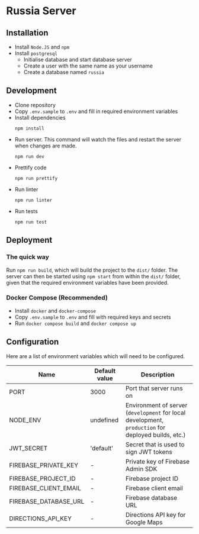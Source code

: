 # Russia Server
## Installation
- Install `Node.JS` and `npm`
- Install `postgresql`
  - Initialise database and start database server
  - Create a user with the same name as your username
  - Create a database named `russia`

## Development
- Clone repository
- Copy `.env.sample` to `.env` and fill in required environment variables
- Install dependencies
    ````
    npm install
    ````
- Run server.
This command will watch the files and restart the server when changes are made.
    ````
    npm run dev
    ````
- Prettify code
    ````
    npm run prettify
    ````
- Run linter
    ````
    npm run linter
    ````
- Run tests
    ````
    npm run test
    ````

## Deployment
### The quick way
Run `npm run build`, which will build the project to the `dist/` folder.
The server can then be started using `npm start` from within the `dist/` folder, given that the required environment variables have been provided.

### Docker Compose (Recommended)
- Install `docker` and `docker-compose`
- Copy `.env.sample` to `.env` and fill with required keys and secrets
- Run `docker compose build` and `docker compose up`

## Configuration
Here are a list of environment variables which will need to be configured.

| Name        | Default value | Description |
| ----------- | ------------- | ----------- |
| PORT        | 3000          | Port that server runs on |
| NODE_ENV    | undefined     | Environment of server (`development` for local development, `production` for deployed builds, etc.) |
| JWT_SECRET  | 'default'     | Secret that is used to sign JWT tokens |
| FIREBASE_PRIVATE_KEY  | -   | Private key of Firebase Admin SDK |
| FIREBASE_PROJECT_ID   | -   | Firebase project ID |
| FIREBASE_CLIENT_EMAIL | -   | Firebase client email |
| FIREBASE_DATABASE_URL | -   | Firebase database URL |
| DIRECTIONS_API_KEY    | -   | Directions API key for Google Maps |
